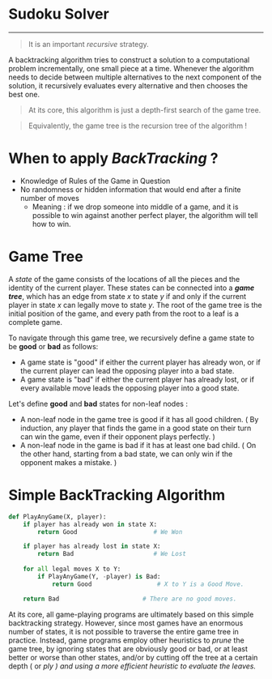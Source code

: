 # Sudoku Solver
-----------------
<p align="justify">

> It is an important *recursive* strategy.

A backtracking algorithm tries to construct a solution to a computational problem incrementally, one small piece at a time. Whenever the algorithm needs to decide between multiple alternatives to the next component of the solution, it recursively evaluates every alternative and then chooses the best one.

> At its core, this algorithm is just a depth-first search of the game tree.

> Equivalently, the game tree is the recursion tree of the algorithm !

# When to apply *BackTracking* ?

- Knowledge of Rules of the Game in Question
- No randomness or hidden information that would end after a finite number of moves
    - Meaning : if we drop someone into middle of a game, and it is possible to win against another perfect player, the algorithm will tell how to win.

# Game Tree

A *state* of the game consists of the locations of all the pieces and the identity of the current player. These states can be connected into a ***game tree***, which has an edge from state *x* to state *y* if and only if the current player in state *x* can legally move to state *y*. The root of the game tree is the initial position of the game, and every path from the root to a leaf is a complete game. 

To navigate through this game tree, we recursively define a game state to be **good** or **bad** as follows:

- A game state is "good" if either the current player has already won, or if the current player can lead the opposing player into a bad state.
- A game state is "bad" if either the current player has already lost, or if every available move leads the opposing player into a good state.

Let's define **good** and **bad** states for non-leaf nodes :

- A non-leaf node in the game tree is good if it has all good children. ( By induction, any player that finds the game in a good state on their turn can win the game, even if their opponent plays perfectly. )
- A non-leaf node in the game is bad if it has at least one bad child. ( On the other hand, starting from a bad state, we can only win if the opponent makes a mistake. )

# Simple BackTracking Algorithm

```python
def PlayAnyGame(X, player):
	if player has already won in state X:
		return Good                     # We Won

	if player has already lost in state X:
		return Bad                      # We Lost
	
	for all legal moves X to Y:
		if PlayAnyGame(Y, -player) is Bad:
			return Good                  # X to Y is a Good Move.

	return Bad                       # There are no good moves.
```

  At its core, all game-playing programs are ultimately based on this simple backtracking strategy. However, since most games have an enormous number of states, it is not possible to traverse the entire game tree in practice. Instead, game programs employ other heuristics to *prune* the game tree, by ignoring states that are obviously good or bad, or at least better or worse than other states, and/or by cutting off the tree at a certain depth ( or *ply ) and using a more efficient heuristic to evaluate the leaves.*


</p>
